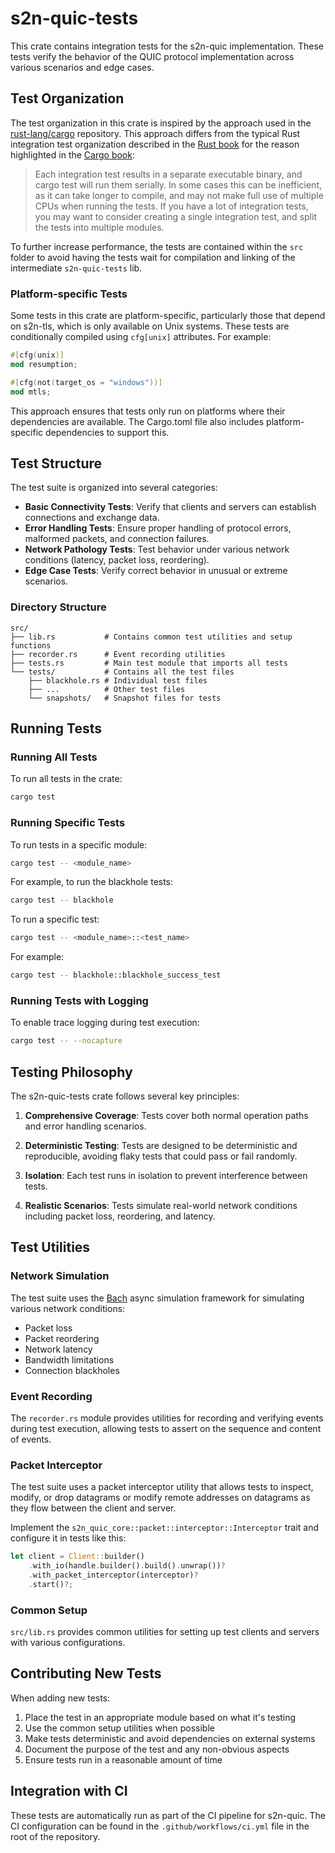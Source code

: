 # s2n-quic-tests

This crate contains integration tests for the s2n-quic implementation. These tests verify the behavior of the QUIC protocol implementation across various scenarios and edge cases.

## Test Organization

The test organization in this crate is inspired by the approach used in the [rust-lang/cargo](https://github.com/rust-lang/cargo) repository. This approach differs from the typical Rust integration test organization described in the [Rust book](https://doc.rust-lang.org/book/ch11-03-test-organization.html) for the reason highlighted in the [Cargo book](https://doc.rust-lang.org/cargo/reference/cargo-targets.html#integration-tests): 

>Each integration test results in a separate executable binary, and cargo test will run them serially. In some cases this can be inefficient, as it can take longer to compile, and may not make full use of multiple CPUs when running the tests. If you have a lot of integration tests, you may want to consider creating a single integration test, and split the tests into multiple modules.

To further increase performance, the tests are contained within the `src` folder to avoid having the tests wait for compilation and linking of the intermediate `s2n-quic-tests` lib.

### Platform-specific Tests

Some tests in this crate are platform-specific, particularly those that depend on s2n-tls, which is only available on Unix systems. These tests are conditionally compiled using `cfg[unix]` attributes. For example:

```rust
#[cfg(unix)]
mod resumption;

#[cfg(not(target_os = "windows"))]
mod mtls;
```

This approach ensures that tests only run on platforms where their dependencies are available. The Cargo.toml file also includes platform-specific dependencies to support this.

## Test Structure

The test suite is organized into several categories:

- **Basic Connectivity Tests**: Verify that clients and servers can establish connections and exchange data.
- **Error Handling Tests**: Ensure proper handling of protocol errors, malformed packets, and connection failures.
- **Network Pathology Tests**: Test behavior under various network conditions (latency, packet loss, reordering).
- **Edge Case Tests**: Verify correct behavior in unusual or extreme scenarios.

### Directory Structure

```
src/
├── lib.rs           # Contains common test utilities and setup functions
├── recorder.rs      # Event recording utilities
├── tests.rs         # Main test module that imports all tests
└── tests/           # Contains all the test files
    ├── blackhole.rs # Individual test files
    ├── ...          # Other test files
    └── snapshots/   # Snapshot files for tests
```

## Running Tests

### Running All Tests

To run all tests in the crate:

```bash
cargo test
```

### Running Specific Tests

To run tests in a specific module:

```bash
cargo test -- <module_name>
```

For example, to run the blackhole tests:

```bash
cargo test -- blackhole
```

To run a specific test:

```bash
cargo test -- <module_name>::<test_name>
```

For example:

```bash
cargo test -- blackhole::blackhole_success_test
```

### Running Tests with Logging

To enable trace logging during test execution:

```bash
cargo test -- --nocapture
```

## Testing Philosophy

The s2n-quic-tests crate follows several key principles:

1. **Comprehensive Coverage**: Tests cover both normal operation paths and error handling scenarios.

2. **Deterministic Testing**: Tests are designed to be deterministic and reproducible, avoiding flaky tests that could pass or fail randomly.

3. **Isolation**: Each test runs in isolation to prevent interference between tests.

4. **Realistic Scenarios**: Tests simulate real-world network conditions including packet loss, reordering, and latency.

## Test Utilities

### Network Simulation

The test suite uses the [Bach](https://github.com/camshaft/bach) async simulation framework for simulating various network conditions:

- Packet loss
- Packet reordering
- Network latency
- Bandwidth limitations
- Connection blackholes

### Event Recording

The `recorder.rs` module provides utilities for recording and verifying events during test execution, allowing tests to assert on the sequence and content of events.

### Packet Interceptor

The test suite uses a packet interceptor utility that allows tests to inspect, modify, or drop datagrams or modify remote addresses on datagrams as they flow between the client and server. 

Implement the `s2n_quic_core::packet::interceptor::Interceptor` trait and configure it in tests like this:

```rust
let client = Client::builder()
    .with_io(handle.builder().build().unwrap())?  
    .with_packet_interceptor(interceptor)?  
    .start()?;
```

### Common Setup

`src/lib.rs` provides common utilities for setting up test clients and servers with various configurations.

## Contributing New Tests

When adding new tests:

1. Place the test in an appropriate module based on what it's testing
2. Use the common setup utilities when possible
3. Make tests deterministic and avoid dependencies on external systems
4. Document the purpose of the test and any non-obvious aspects
5. Ensure tests run in a reasonable amount of time

## Integration with CI

These tests are automatically run as part of the CI pipeline for s2n-quic. The CI configuration can be found in the `.github/workflows/ci.yml` file in the root of the repository.

